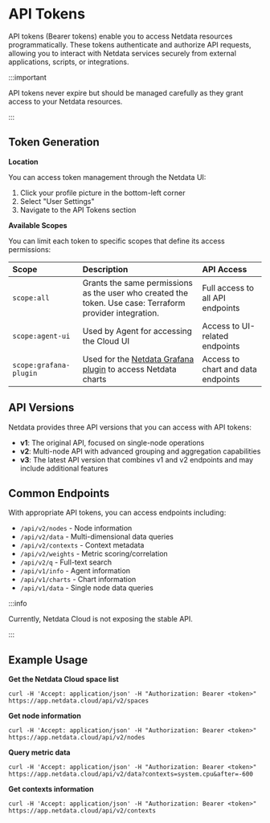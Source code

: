 # API Tokens

API tokens (Bearer tokens) enable you to access Netdata resources programmatically. These tokens authenticate and authorize API requests, allowing you to interact with Netdata services securely from external applications, scripts, or integrations.

:::important

API tokens never expire but should be managed carefully as they grant access to your Netdata resources.

:::

## Token Generation

**Location**

You can access token management through the Netdata UI:

1. Click your profile picture in the bottom-left corner
2. Select "User Settings"
3. Navigate to the API Tokens section

**Available Scopes**

You can limit each token to specific scopes that define its access permissions:

| Scope | Description | API Access |
|:------|:------------|:-----------|
| `scope:all` | Grants the same permissions as the user who created the token. Use case: Terraform provider integration. | Full access to all API endpoints |
| `scope:agent-ui` | Used by Agent for accessing the Cloud UI | Access to UI-related endpoints |
| `scope:grafana-plugin` | Used for the [Netdata Grafana plugin](https://github.com/netdata/netdata-grafana-datasource-plugin/blob/master/README.md) to access Netdata charts | Access to chart and data endpoints |

## API Versions

Netdata provides three API versions that you can access with API tokens:

- **v1**: The original API, focused on single-node operations
- **v2**: Multi-node API with advanced grouping and aggregation capabilities  
- **v3**: The latest API version that combines v1 and v2 endpoints and may include additional features

## Common Endpoints

With appropriate API tokens, you can access endpoints including:

- `/api/v2/nodes` - Node information
- `/api/v2/data` - Multi-dimensional data queries
- `/api/v2/contexts` - Context metadata
- `/api/v2/weights` - Metric scoring/correlation
- `/api/v2/q` - Full-text search
- `/api/v1/info` - Agent information
- `/api/v1/charts` - Chart information
- `/api/v1/data` - Single node data queries

:::info

Currently, Netdata Cloud is not exposing the stable API.

:::

## Example Usage

**Get the Netdata Cloud space list**

```console
curl -H 'Accept: application/json' -H "Authorization: Bearer <token>" https://app.netdata.cloud/api/v2/spaces
```

**Get node information**

```console
curl -H 'Accept: application/json' -H "Authorization: Bearer <token>" https://app.netdata.cloud/api/v2/nodes
```

**Query metric data**

```console
curl -H 'Accept: application/json' -H "Authorization: Bearer <token>" https://app.netdata.cloud/api/v2/data?contexts=system.cpu&after=-600
```

**Get contexts information**

```console
curl -H 'Accept: application/json' -H "Authorization: Bearer <token>" https://app.netdata.cloud/api/v2/contexts
```